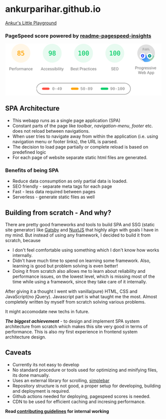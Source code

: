 # ankurparihar.github.io
[Ankur's Little Playground](https://ankurparihar.github.io)

### PageSpeed score powered by [readme-pagespeed-insights](https://github.com/ankurparihar/readme-pagespeed-insights)
<p align="center">
	<img align="center" src="./pagespeed.svg" width="800px">
</p>



## SPA Architecture
- This webapp runs as a single page application (SPA)
- Constant parts of the page like _toolbar_, _navigation-menu_, _footer_ etc. does not reload between navigations.
- When user tries to navigate away from within the application (i.e. using navigation menu or footer links), the URL is parsed.
- The decision to load page partially or complete reload is based on predefined logic
- For each page of website separate static html files are generated.

### Benefits of being SPA
- Reduce data consumption as only partial data is loaded.
- SEO friendly - separate meta tags for each page
- Fast - less data required between pages
- Serverless - generate static files as well

## Building from scratch - And why?

There are pretty good frameworks and tools to build SPA and SSG (static site generator) like [Gatsby](https://www.gatsbyjs.org/) and [NuxtJS](https://nuxtjs.org/) that highly align with goals I have in my mind. But instead of using any framework, I decided to build it from scratch, because
- I don't feel comfortable using something which I don't know how works internally.
- Didn't have much time to spend on learning some framework. Also, learning is good but problem solving is even better!
- Doing it from scratch also allows me to learn about reliability and performance issues, on the lowest level, which is missing most of the time while using a framework, since they take care of it internally.

After giving it a thought I went with vanilla(pure) HTML, CSS and JavaScript(no jQuery). Javascript part is what taught me the most. Almost completely written by myself from scratch solving various problems.

It might accomodate new techs in future.

**_The biggest achievement_** - to design and implement SPA system architecture from scratch which makes this site very good in terms of performance. This is also my first experience in frontend system architecture design.

## Caveats
- Currently its not easy to develop
- No standard procedure or tools used for optimizing and minifying files, its done manually.
- Uses an external library for scrolling, [simplebar](https://github.com/Grsmto/simplebar)
- Repository structure is not good, a proper setup for developing, building and deployment is required.
- Github actions needed for deploying, pagespeed scores is needed.
- CDN to be used for efficient caching and incresing performance.


**Read [contributing guidelines](./CONTRIBUTING.md) for internal working**